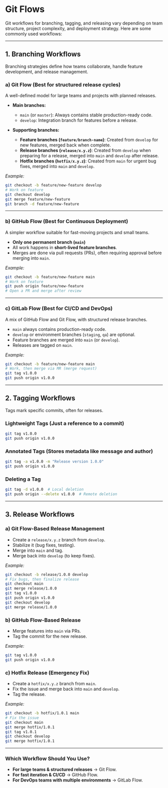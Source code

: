 # Git Flows

Git workflows for branching, tagging, and releasing vary depending on team structure, project complexity, and deployment strategy. Here are some commonly used workflows:

---

## **1. Branching Workflows**
Branching strategies define how teams collaborate, handle feature development, and release management.

### **a) Git Flow** (Best for structured release cycles)
A well-defined model for large teams and projects with planned releases.

- **Main branches:**
    - `main` (or `master`): Always contains stable production-ready code.
    - `develop`: Integration branch for features before a release.

- **Supporting branches:**
    - **Feature branches (`feature/branch-name`)**: Created from `develop` for new features, merged back when complete.
    - **Release branches (`release/x.y.z`)**: Created from `develop` when preparing for a release, merged into `main` and `develop` after release.
    - **Hotfix branches (`hotfix/x.y.z`)**: Created from `main` for urgent bug fixes, merged into `main` and `develop`.

_Example:_
```sh
git checkout -b feature/new-feature develop
# Work on feature
git checkout develop
git merge feature/new-feature
git branch -d feature/new-feature
```

---

### **b) GitHub Flow** (Best for Continuous Deployment)
A simpler workflow suitable for fast-moving projects and small teams.

- **Only one permanent branch (`main`)**
- All work happens in **short-lived feature branches**.
- Merges are done via pull requests (PRs), often requiring approval before merging into `main`.

_Example:_
```sh
git checkout -b feature/new-feature main
# Work on feature
git push origin feature/new-feature
# Open a PR and merge after review
```

---

### **c) GitLab Flow** (Best for CI/CD and DevOps)
A mix of GitHub Flow and Git Flow, with structured release branches.

- `main` always contains production-ready code.
- `develop` or environment branches (`staging`, `qa`) are optional.
- Feature branches are merged into `main` (or `develop`).
- Releases are tagged on `main`.

_Example:_
```sh
git checkout -b feature/new-feature main
# Work, then merge via MR (merge request)
git tag v1.0.0
git push origin v1.0.0
```

---

## **2. Tagging Workflows**
Tags mark specific commits, often for releases.

### **Lightweight Tags** (Just a reference to a commit)
```sh
git tag v1.0.0
git push origin v1.0.0
```

### **Annotated Tags** (Stores metadata like message and author)
```sh
git tag -a v1.0.0 -m "Release version 1.0.0"
git push origin v1.0.0
```

### **Deleting a Tag**
```sh
git tag -d v1.0.0  # Local deletion
git push origin --delete v1.0.0  # Remote deletion
```

---

## **3. Release Workflows**
### **a) Git Flow-Based Release Management**
- Create a `release/x.y.z` branch from `develop`.
- Stabilize it (bug fixes, testing).
- Merge into `main` and tag.
- Merge back into `develop` (to keep fixes).

_Example:_
```sh
git checkout -b release/1.0.0 develop
# Fix bugs, then finalize release
git checkout main
git merge release/1.0.0
git tag v1.0.0
git push origin v1.0.0
git checkout develop
git merge release/1.0.0
```

### **b) GitHub Flow-Based Release**
- Merge features into `main` via PRs.
- Tag the commit for the new release.

_Example:_
```sh
git tag v1.0.0
git push origin v1.0.0
```

### **c) Hotfix Release (Emergency Fix)**
- Create a `hotfix/x.y.z` branch from `main`.
- Fix the issue and merge back into `main` and `develop`.
- Tag the release.

_Example:_
```sh
git checkout -b hotfix/1.0.1 main
# Fix the issue
git checkout main
git merge hotfix/1.0.1
git tag v1.0.1
git checkout develop
git merge hotfix/1.0.1
```

---

### **Which Workflow Should You Use?**
- **For large teams & structured releases** → Git Flow.
- **For fast iteration & CI/CD** → GitHub Flow.
- **For DevOps teams with multiple environments** → GitLab Flow.
